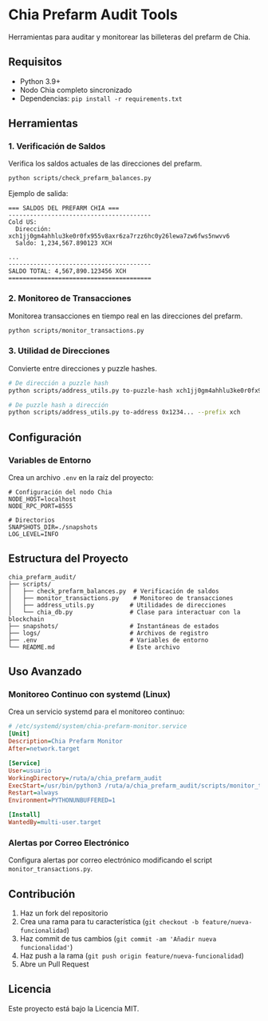 # Chia Prefarm Audit Tools

Herramientas para auditar y monitorear las billeteras del prefarm de Chia.

## Requisitos

- Python 3.9+
- Nodo Chia completo sincronizado
- Dependencias: `pip install -r requirements.txt`

## Herramientas

### 1. Verificación de Saldos

Verifica los saldos actuales de las direcciones del prefarm.

```bash
python scripts/check_prefarm_balances.py
```

Ejemplo de salida:
```
=== SALDOS DEL PREFARM CHIA ===
----------------------------------------
Cold US:
  Dirección: xch1jj0gm4ahhlu3ke0r0fx955v8axr6za7rzz6hc0y26lewa7zw6fws5nwvv6
  Saldo: 1,234,567.890123 XCH

...
----------------------------------------
SALDO TOTAL: 4,567,890.123456 XCH
========================================
```

### 2. Monitoreo de Transacciones

Monitorea transacciones en tiempo real en las direcciones del prefarm.

```bash
python scripts/monitor_transactions.py
```

### 3. Utilidad de Direcciones

Convierte entre direcciones y puzzle hashes.

```bash
# De dirección a puzzle hash
python scripts/address_utils.py to-puzzle-hash xch1jj0gm4ahhlu3ke0r0fx955v8axr6za7rzz6hc0y26lewa7zw6fws5nwvv6

# De puzzle hash a dirección
python scripts/address_utils.py to-address 0x1234... --prefix xch
```

## Configuración

### Variables de Entorno

Crea un archivo `.env` en la raíz del proyecto:

```env
# Configuración del nodo Chia
NODE_HOST=localhost
NODE_RPC_PORT=8555

# Directorios
SNAPSHOTS_DIR=./snapshots
LOG_LEVEL=INFO
```

## Estructura del Proyecto

```
chia_prefarm_audit/
├── scripts/
│   ├── check_prefarm_balances.py  # Verificación de saldos
│   ├── monitor_transactions.py    # Monitoreo de transacciones
│   ├── address_utils.py          # Utilidades de direcciones
│   └── chia_db.py                # Clase para interactuar con la blockchain
├── snapshots/                    # Instantáneas de estados
├── logs/                         # Archivos de registro
├── .env                          # Variables de entorno
└── README.md                     # Este archivo
```

## Uso Avanzado

### Monitoreo Continuo con systemd (Linux)

Crea un servicio systemd para el monitoreo continuo:

```ini
# /etc/systemd/system/chia-prefarm-monitor.service
[Unit]
Description=Chia Prefarm Monitor
After=network.target

[Service]
User=usuario
WorkingDirectory=/ruta/a/chia_prefarm_audit
ExecStart=/usr/bin/python3 /ruta/a/chia_prefarm_audit/scripts/monitor_transactions.py
Restart=always
Environment=PYTHONUNBUFFERED=1

[Install]
WantedBy=multi-user.target
```

### Alertas por Correo Electrónico

Configura alertas por correo electrónico modificando el script `monitor_transactions.py`.

## Contribución

1. Haz un fork del repositorio
2. Crea una rama para tu característica (`git checkout -b feature/nueva-funcionalidad`)
3. Haz commit de tus cambios (`git commit -am 'Añadir nueva funcionalidad'`)
4. Haz push a la rama (`git push origin feature/nueva-funcionalidad`)
5. Abre un Pull Request

## Licencia

Este proyecto está bajo la Licencia MIT.
